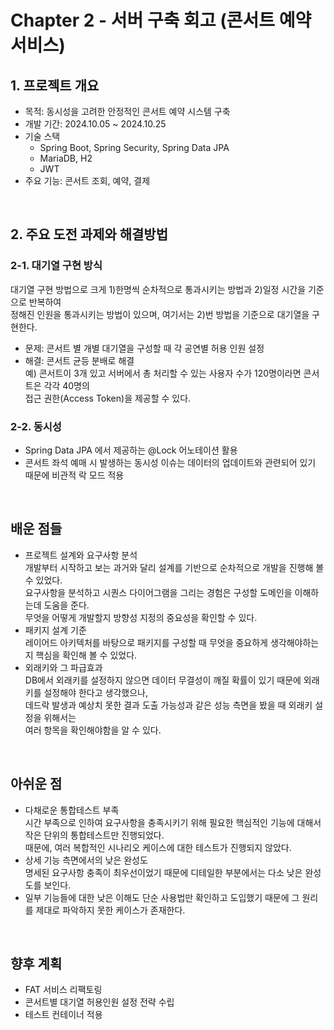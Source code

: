 # Chapter 2 - 서버 구축 회고 (콘서트 예약 서비스)

## 1. 프로젝트 개요
- 목적: 동시성을 고려한 안정적인 콘서트 예약 시스템 구축
- 개발 기간: 2024.10.05 ~ 2024.10.25 
- 기술 스택
  - Spring Boot, Spring Security, Spring Data JPA
  - MariaDB, H2
  - JWT
- 주요 기능: 콘서트 조회, 예약, 결제

<br>

## 2. 주요 도전 과제와 해결방법
### 2-1. 대기열 구현 방식
 대기열 구현 방법으로 크게 1)한명씩 순차적으로 통과시키는 방법과 2)일정 시간을 기준으로 반복하여 <br>
 정해진 인원을 통과시키는 방법이 있으며, 여기서는 2)번 방법을 기준으로 대기열을 구현한다.
- 문제: 콘서트 별 개별 대기열을 구성할 때 각 공연별 허용 인원 설정
- 해결: 콘서트 균등 분배로 해결 <br>
  예) 콘서트이 3개 있고 서버에서 총 처리할 수 있는 사용자 수가 120명이라면 콘서트은 각각 40명의 <br>
  접근 권한(Access Token)을 제공할 수 있다.

### 2-2. 동시성
- Spring Data JPA 에서 제공하는 @Lock 어노테이션 활용
- 콘서트 좌석 예매 시 발생하는 동시성 이슈는 데이터의 업데이트와 관련되어 있기 때문에 비관적 락 모드 적용

<br>

## 배운 점들
- 프로젝트 설계와 요구사항 분석 <br>
  개발부터 시작하고 보는 과거와 달리 설계를 기반으로 순차적으로 개발을 진행해 볼 수 있었다. <br>
  요구사항을 분석하고 시퀀스 다이어그램을 그리는 경험은 구성할 도메인을 이해하는데 도움을 준다. <br>
  무엇을 어떻게 개발할지 방향성 지정의 중요성을 확인할 수 있다. 
- 패키지 설계 기준 <br>
  레이어드 아키텍처를 바탕으로 패키지를 구성할 때 무엇을 중요하게 생각해야하는지 핵심을 확인해 볼 수 있었다.
- 외래키와 그 파급효과 <br>
  DB에서 외래키를 설정하지 않으면 데이터 무결성이 깨질 확률이 있기 때문에 외래키를 설정해야 한다고 생각했으나, <br>
  데드락 발생과 예상치 못한 결과 도출 가능성과 같은 성능 측면을 봤을 때 외래키 설정을 위해서는 <br>
  여러 항목을 확인해야함을 알 수 있다.

<br>

## 아쉬운 점
- 다채로운 통합테스트 부족 <br>
  시간 부족으로 인하여 요구사항을 충족시키기 위해 필요한 핵심적인 기능에 대해서 작은 단위의 통합테스트만 진행되었다. <br>
  때문에, 여러 복합적인 시나리오 케이스에 대한 테스트가 진행되지 않았다.
- 상세 기능 측면에서의 낮은 완성도 <br>
  명세된 요구사항 충족이 최우선이었기 때문에 디테일한 부분에서는 다소 낮은 완성도를 보인다.
- 일부 기능들에 대한 낮은 이해도
  단순 사용법만 확인하고 도입했기 때문에 그 원리를 제대로 파악하지 못한 케이스가 존재한다.   

<br>

## 향후 계획
- FAT 서비스 리팩토링
- 콘서트별 대기열 허용인원 설정 전략 수립
- 테스트 컨테이너 적용


